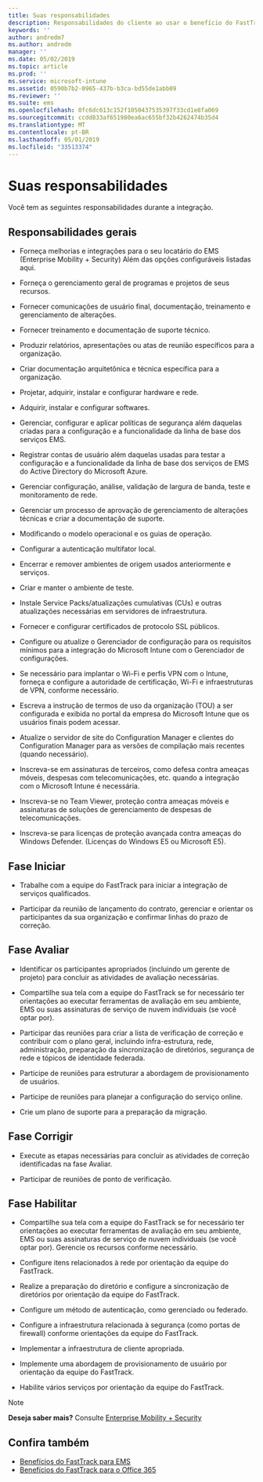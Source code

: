 ```yaml
---
title: Suas responsabilidades
description: Responsabilidades do cliente ao usar o benefício do FastTrack Center
keywords: ''
author: andredm7
ms.author: andredm
manager: ''
ms.date: 05/02/2019
ms.topic: article
ms.prod: ''
ms.service: microsoft-intune
ms.assetid: 0590b7b2-0965-437b-b3ca-bd55de1abb09
ms.reviewer: ''
ms.suite: ems
ms.openlocfilehash: 0fc6dc613c152f1050437535397f33cd1e8fa069
ms.sourcegitcommit: ccdd833af651980ea6ac655bf32b4262474b35d4
ms.translationtype: MT
ms.contentlocale: pt-BR
ms.lasthandoff: 05/01/2019
ms.locfileid: "33513374"
---
```

# <a name="your-responsibilities"></a>Suas responsabilidades

Você tem as seguintes responsabilidades durante a integração.

## <a name="general-responsibilities"></a>Responsabilidades gerais

-   Forneça melhorias e integrações para o seu locatário do EMS (Enterprise Mobility + Security) Além das opções configuráveis listadas aqui.

-   Forneça o gerenciamento geral de programas e projetos de seus recursos.

-   Fornecer comunicações de usuário final, documentação, treinamento e gerenciamento de alterações.

-   Fornecer treinamento e documentação de suporte técnico.

-   Produzir relatórios, apresentações ou atas de reunião específicos para a organização.

-   Criar documentação arquitetônica e técnica específica para a organização.

-   Projetar, adquirir, instalar e configurar hardware e rede.

-   Adquirir, instalar e configurar softwares.

-   Gerenciar, configurar e aplicar políticas de segurança além daquelas criadas para a configuração e a funcionalidade da linha de base dos serviços EMS.

-   Registrar contas de usuário além daquelas usadas para testar a configuração e a funcionalidade da linha de base dos serviços de EMS do Active Directory do Microsoft Azure.

-   Gerenciar configuração, análise, validação de largura de banda, teste e monitoramento de rede.

-   Gerenciar um processo de aprovação de gerenciamento de alterações técnicas e criar a documentação de suporte.

-   Modificando o modelo operacional e os guias de operação.

-   Configurar a autenticação multifator local.

-   Encerrar e remover ambientes de origem usados anteriormente e serviços.

-   Criar e manter o ambiente de teste.

-   Instale Service Packs/atualizações cumulativas (CUs) e outras atualizações necessárias em servidores de infraestrutura.

-   Fornecer e configurar certificados de protocolo SSL públicos.

-   Configure ou atualize o Gerenciador de configuração para os requisitos mínimos para a integração do Microsoft Intune com o Gerenciador de configurações.

-   Se necessário para implantar o Wi-Fi e perfis VPN com o Intune, forneça e configure a autoridade de certificação, Wi-Fi e infraestruturas de VPN, conforme necessário.

-   Escreva a instrução de termos de uso da organização (TOU) a ser configurada e exibida no portal da empresa do Microsoft Intune que os usuários finais podem acessar.

-   Atualize o servidor de site do Configuration Manager e clientes do Configuration Manager para as versões de compilação mais recentes (quando necessário).

-   Inscreva-se em assinaturas de terceiros, como defesa contra ameaças móveis, despesas com telecomunicações, etc. quando a integração com o Microsoft Intune é necessária.

-   Inscreva-se no Team Viewer, proteção contra ameaças móveis e assinaturas de soluções de gerenciamento de despesas de telecomunicações.

-   Inscreva-se para licenças de proteção avançada contra ameaças do Windows Defender. (Licenças do Windows E5 ou Microsoft E5).

## <a name="initiate-phase"></a>Fase Iniciar

-   Trabalhe com a equipe do FastTrack para iniciar a integração de serviços qualificados.

-   Participar da reunião de lançamento do contrato, gerenciar e orientar os participantes da sua organização e confirmar linhas do prazo de correção.

## <a name="assess-phase"></a>Fase Avaliar

-   Identificar os participantes apropriados (incluindo um gerente de projeto) para concluir as atividades de avaliação necessárias.

-   Compartilhe sua tela com a equipe do FastTrack se for necessário ter orientações ao executar ferramentas de avaliação em seu ambiente, EMS ou suas assinaturas de serviço de nuvem individuais (se você optar por).

-   Participar das reuniões para criar a lista de verificação de correção e contribuir com o plano geral, incluindo infra-estrutura, rede, administração, preparação da sincronização de diretórios, segurança de rede e tópicos de identidade federada.

-   Participe de reuniões para estruturar a abordagem de provisionamento de usuários.

-   Participe de reuniões para planejar a configuração do serviço online.

-   Crie um plano de suporte para a preparação da migração.

## <a name="remediate-phase"></a>Fase Corrigir

-   Execute as etapas necessárias para concluir as atividades de correção identificadas na fase Avaliar.

-   Participar de reuniões de ponto de verificação.

## <a name="enable-phase"></a>Fase Habilitar

-   Compartilhe sua tela com a equipe do FastTrack se for necessário ter orientações ao executar ferramentas de avaliação em seu ambiente, EMS ou suas assinaturas de serviço de nuvem individuais (se você optar por). Gerencie os recursos conforme necessário.

-   Configure itens relacionados à rede por orientação da equipe do FastTrack.

-   Realize a preparação do diretório e configure a sincronização de diretórios por orientação da equipe do FastTrack.

-   Configure um método de autenticação, como gerenciado ou federado. 

-   Configure a infraestrutura relacionada à segurança (como portas de firewall) conforme orientações da equipe do FastTrack.

-   Implementar a infraestrutura de cliente apropriada.

-   Implemente uma abordagem de provisionamento de usuário por orientação da equipe do FastTrack.

-   Habilite vários serviços por orientação da equipe do FastTrack.

> [!NOTE]
> **Deseja saber mais?** Consulte [Enterprise Mobility + Security](https://www.microsoft.com/en-us/cloud-platform/enterprise-mobility)

## <a name="see-also"></a>Confira também

- [Benefícios do FastTrack para EMS](EMS-fasttrack-benefit-for-EMS.md)
- [Benefícios do FastTrack para o Office 365](O365-fasttrack-benefit-for-office-365.md)

